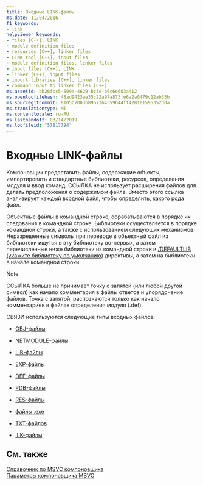 ```yaml
---
title: Входные LINK-файлы
ms.date: 11/04/2016
f1_keywords:
- link
helpviewer_keywords:
- files [C++], LINK
- module definition files
- resources [C++], linker files
- LINK tool [C++], input files
- module definition files, linker files
- input files [C++], LINK
- linker [C++], input files
- import libraries [C++], linker files
- command input to linker files [C++]
ms.assetid: bb26fcc5-509a-4620-bc3e-b6c6e603a412
ms.openlocfilehash: 48ad9423ae35c22a97a873fe6a2a0479c12ab33b
ms.sourcegitcommit: 8105b7003b89b73b4359644ff4281e1595352dda
ms.translationtype: MT
ms.contentlocale: ru-RU
ms.lasthandoff: 03/14/2019
ms.locfileid: "57817794"
---
```

# <a name="link-input-files"></a>Входные LINK-файлы

Компоновщик предоставить файлы, содержащие объекты, импортировать и стандартные библиотеки, ресурсов, определения модуля и ввод команд. ССЫЛКА не использует расширения файлов для делать предположения о содержимом файла. Вместо этого ссылка анализирует каждый входной файл, чтобы определить, какого рода файл.

Объектные файлы в командной строке, обрабатываются в порядке их следования в командной строке. Библиотеки осуществляется в порядке командной строки, а также с использованием следующих механизмов: Неразрешенные символы при переводе в объектный файл из библиотеки ищутся в эту библиотеку во-первых, а затем перечисленные ниже библиотеки из командной строки и [/DEFAULTLIB (укажите библиотеку по умолчанию)](defaultlib-specify-default-library.md) директивы, а затем на библиотеки в начале командной строки.

> [!NOTE]
>  ССЫЛКА больше не принимает точку с запятой (или любой другой символ) как начало комментария в файлы ответов и упорядочение файлов. Точка с запятой, распознаются только как начало комментариев в файлах определения модуля (.def).

СВЯЗИ используются следующие типы входных файлов:

- [OBJ-файлы](dot-obj-files-as-linker-input.md)

- [NETMODULE-файлы](netmodule-files-as-linker-input.md)

- [LIB-файлы](dot-lib-files-as-linker-input.md)

- [EXP-файлы](dot-exp-files-as-linker-input.md)

- [DEF-файлы](dot-def-files-as-linker-input.md)

- [PDB-файлы](dot-pdb-files-as-linker-input.md)

- [RES-файлы](dot-res-files-as-linker-input.md)

- [файлы .exe](dot-exe-files-as-linker-input.md)

- [TXT-файлов](dot-txt-files-as-linker-input.md)

- [ILK-файлы](dot-ilk-files-as-linker-input.md)

## <a name="see-also"></a>См. также

[Справочник по MSVC компоновщика](linking.md)<br/>
[Параметры компоновщика MSVC](linker-options.md)
